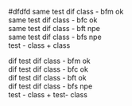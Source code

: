 #dfdfd
same test dif class - bfm  ok  
same test dif class - bfc  ok  
same test dif class - bft npe   
same test dif class - bfs npe  
test - class + class  


dif test dif class - bfm ok  
dif test dif class - bfc ok  
dif test dif class - bft ok  
dif test dif class - bfs npe  
test - class + test- class  
